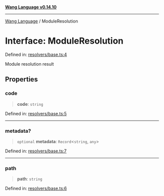 [**Wang Language v0.14.10**](../README.md)

***

[Wang Language](../globals.md) / ModuleResolution

# Interface: ModuleResolution

Defined in: [resolvers/base.ts:4](https://github.com/artpar/wang/blob/61b057ca9085041eb45870b6832c37fc9af1ff26/src/resolvers/base.ts#L4)

Module resolution result

## Properties

### code

> **code**: `string`

Defined in: [resolvers/base.ts:5](https://github.com/artpar/wang/blob/61b057ca9085041eb45870b6832c37fc9af1ff26/src/resolvers/base.ts#L5)

***

### metadata?

> `optional` **metadata**: `Record`\<`string`, `any`\>

Defined in: [resolvers/base.ts:7](https://github.com/artpar/wang/blob/61b057ca9085041eb45870b6832c37fc9af1ff26/src/resolvers/base.ts#L7)

***

### path

> **path**: `string`

Defined in: [resolvers/base.ts:6](https://github.com/artpar/wang/blob/61b057ca9085041eb45870b6832c37fc9af1ff26/src/resolvers/base.ts#L6)
